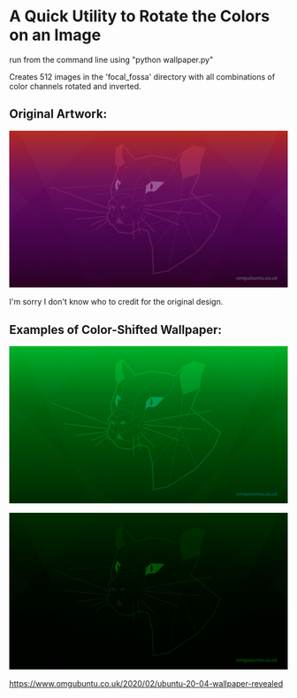 # A Quick Utility to Rotate the Colors on an Image

run from the command line using "python wallpaper.py"

Creates 512 images in the 'focal_fossa' directory with all combinations of color channels rotated and inverted.

## Original Artwork:

![](Focal-Fossa-wallpaper.jpg)

I'm sorry I don't know who to credit for the original design.

## Examples of Color-Shifted Wallpaper:

![](ff_385.png)

![](ff_398.png)

https://www.omgubuntu.co.uk/2020/02/ubuntu-20-04-wallpaper-revealed